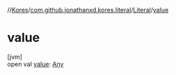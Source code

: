 //[Kores](../../../index.md)/[com.github.jonathanxd.kores.literal](../index.md)/[Literal](index.md)/[value](value.md)

# value

[jvm]\
open val [value](value.md): [Any](https://kotlinlang.org/api/latest/jvm/stdlib/kotlin/-any/index.html)

